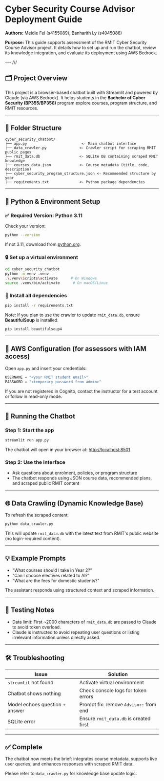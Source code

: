 # Cyber Security Course Advisor Deployment Guide

**Authors:** Meidie Fei (s4155089), Banharith Ly (s4045086)

**Purpose:** This guide supports assessment of the RMIT Cyber Security Course Advisor project. It details how to set up and run the chatbot, review its knowledge integration, and evaluate its deployment using AWS Bedrock.

--- ///

## 🗂️ Project Overview

This project is a browser-based chatbot built with Streamlit and powered by Claude (via AWS Bedrock). It helps students in the **Bachelor of Cyber Security (BP355/BP356)** program explore courses, program structure, and RMIT resources.

---

## 📁 Folder Structure

```
cyber_security_chatbot/
├── app.py                         <- Main chatbot interface
├── data_crawler.py               <- Crawler script for scraping RMIT public pages
├── rmit_data.db                  <- SQLite DB containing scraped RMIT knowledge
├── courses_data.json             <- Course metadata (title, code, description)
├── cyber_security_program_structure.json <- Recommended structure by year
├── requirements.txt              <- Python package dependencies
```

---

## 🐍 Python & Environment Setup

### ✅ Required Version: Python 3.11

Check your version:

```bash
python --version
```

If not 3.11, download from [python.org](https://www.python.org/downloads/release/python-3110/).

### 🔒 Set up a virtual environment

```bash
cd cyber_security_chatbot
python -m venv .venv
.\.venv\Scripts\activate      # On Windows
source .venv/bin/activate      # On macOS/Linux
```

### 📆 Install all dependencies

```bash
pip install -r requirements.txt
```

Note: If you plan to use the crawler to update `rmit_data.db`, ensure **BeautifulSoup** is installed:

```bash
pip install beautifulsoup4
```

---

## 🔐 AWS Configuration (for assessors with IAM access)

Open `app.py` and insert your credentials:

```python
USERNAME = "<your RMIT student email>"
PASSWORD = "<temporary password from admin>"
```

If you are not registered in Cognito, contact the instructor for a test account or follow in read-only mode.

---

## 🚀 Running the Chatbot

### Step 1: Start the app

```bash
streamlit run app.py
```

The chatbot will open in your browser at:
[http://localhost:8501](http://localhost:8501)

### Step 2: Use the interface

* Ask questions about enrolment, policies, or program structure
* The chatbot responds using JSON course data, recommended plans, and scraped public RMIT content

---

## 🌐 Data Crawling (Dynamic Knowledge Base)

To refresh the scraped content:

```bash
python data_crawler.py
```

This will update `rmit_data.db` with the latest text from RMIT's public website (no login-required content).

---

## 💡 Example Prompts

* "What courses should I take in Year 2?"
* "Can I choose electives related to AI?"
* "What are the fees for domestic students?"

The assistant responds using structured context and scraped information.

---

## 🧪 Testing Notes

* Data limit: First \~2000 characters of `rmit_data.db` are passed to Claude to avoid token overload.
* Claude is instructed to avoid repeating user questions or listing irrelevant information unless directly asked.

---

## 🛠️ Troubleshooting

| Issue                          | Solution                               |
| ------------------------------ | -------------------------------------- |
| `streamlit` not found          | Activate virtual environment           |
| Chatbot shows nothing          | Check console logs for token errors    |
| Model echoes question + answer | Prompt fix: remove `Advisor:` from end |
| SQLite error                   | Ensure `rmit_data.db` is created first |

---

## ✅ Complete

The chatbot now meets the brief: integrates course metadata, supports live user queries, and enhances responses with scraped RMIT data.

Please refer to `data_crawler.py` for knowledge base update logic.